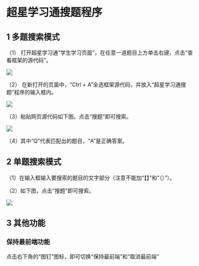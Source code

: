 # 超星学习通搜题程序

## 1 多题搜索模式

（1）	打开超星学习通“学生学习页面”，在任意一道题目上方单击右键，点击“查看框架的源代码”。

<img src="https://img2020.cnblogs.com/blog/1938314/202003/1938314-20200317090740230-945778191.jpg">

（2）	在新打开的页面中，“Ctrl + A”全选框架源代码，并放入“超星学习通搜题”程序的输入框内。

<img src="https://img2020.cnblogs.com/blog/1938314/202003/1938314-20200317090748895-54315573.jpg">

（3）粘贴网页源代码如下图。点击“搜题”即可搜索。

<img src="https://img2020.cnblogs.com/blog/1938314/202003/1938314-20200317090802020-997567335.jpg">

（4）其中“Q”代表匹配出的题目，“A”是正确答案。

## 2 单题搜索模式

（1）在输入框输入要搜索的题目的文字部分（注意不能加“【】”和“（）”）。

（2）如下图，点击“搜题”即可搜索。

<img src="https://img2020.cnblogs.com/blog/1938314/202003/1938314-20200317090809969-1944860795.jpg">

## 3 其他功能

### 保持最前端功能

点击右下角的“图钉”图标，即可切换“保持最前端”和“取消最前端”
